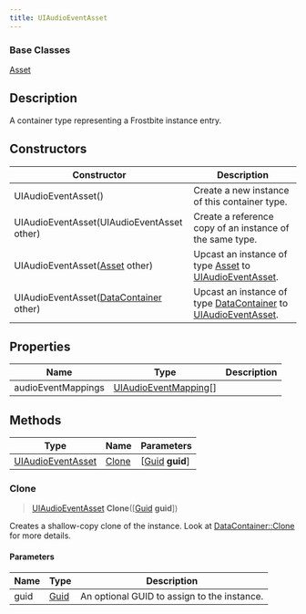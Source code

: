 ```yaml
---
title: UIAudioEventAsset
---
```

### Base Classes

[Asset](/vext/ref/fb/asset/)

## Description

A container type representing a Frostbite instance entry.

## Constructors

| Constructor                                                                  | Description                                                                                                               |
| ---------------------------------------------------------------------------- | ------------------------------------------------------------------------------------------------------------------------- |
| UIAudioEventAsset()                                                          | Create a new instance of this container type.                                                                             |
| UIAudioEventAsset(UIAudioEventAsset other)                                   | Create a reference copy of an instance of the same type.                                                                  |
| UIAudioEventAsset([Asset](/vext/ref/fb/asset/) other)                                      | Upcast an instance of type [Asset](/vext/ref/fb/asset/) to [UIAudioEventAsset](/vext/ref/fb/uiaudioeventasset/).                                      |
| UIAudioEventAsset([DataContainer](/vext/ref/shared/class/datacontainer) other) | Upcast an instance of type [DataContainer](/vext/ref/shared/class/datacontainer) to [UIAudioEventAsset](/vext/ref/fb/uiaudioeventasset/). |

## Properties

| Name               | Type                                           | Description |
| ------------------ | ---------------------------------------------- | ----------- |
| audioEventMappings | [UIAudioEventMapping](/vext/ref/fb/uiaudioeventmapping/)\[\] |             |

## Methods

| Type                                   | Name            | Parameters                                     |
| -------------------------------------- | --------------- | ---------------------------------------------- |
| [UIAudioEventAsset](/vext/ref/fb/uiaudioeventasset/) | [Clone](#clone) | \[[Guid](/vext/ref/shared/class/guid) **guid**\] |

### Clone

> [UIAudioEventAsset](/vext/ref/fb/uiaudioeventasset/) **Clone**(\[[Guid](/vext/ref/shared/class/guid) **guid**\])

Creates a shallow-copy clone of the instance. Look at [DataContainer::Clone](/vext/ref/shared/class/datacontainer#clone) for more details.

#### Parameters

| Name | Type         | Description                                 |
| ---- | ------------ | ------------------------------------------- |
| guid | [Guid](/vext/ref/shared/class/guid/) | An optional GUID to assign to the instance. |
